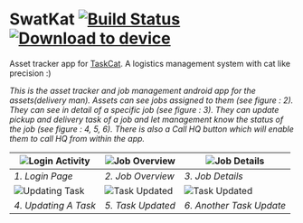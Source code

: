 # SwatKat [![Build Status](https://travis-ci.org/NerdCats/SwatKat.svg?branch=master)](https://travis-ci.org/NerdCats/SwatKat) [<img src="https://dply.me/a3aaw1/button/small" alt="Download to device">](https://dply.me/a3aaw1#install)

Asset tracker app for [TaskCat](https://github.com/NerdCats/TaskCat). A logistics management system with cat like precision :)

*This is the asset tracker and job management android app for the assets(delivery man).
Assets can see jobs assigned to them (see figure : 2). They can see in detail of a specific job (see figure : 3).
They can update pickup and delivery task of a job and let management know the status of the job (see figure : 4, 5, 6). 
There is also a Call HQ button which will enable them to call HQ from within the app.*


![Login Activity](http://i.imgur.com/SKFzBMp.png "Login Activity")|![Job Overview](http://i.imgur.com/W7c5pUW.png "Job Overview")|![Job Details](http://i.imgur.com/COWL15K.png "Job Details")
------------------------------------------------------------------|--------------------------------------------------------------|------------------------------------------------------------
*1. Login Page*                                                   | *2. Job Overview*                                            |*3. Job Details*                                
![Updating Task](http://i.imgur.com/ekwUMwS.png "Updating Task")  |![Task Updated](http://i.imgur.com/Z6WPU2j.png "Task Updated")|![Task Updated](http://i.imgur.com/sIY0UTz.png "Task Updated")
*4. Updating A Task*                                              | *5. Task Updated*                                            | *6. Another Task Update*
